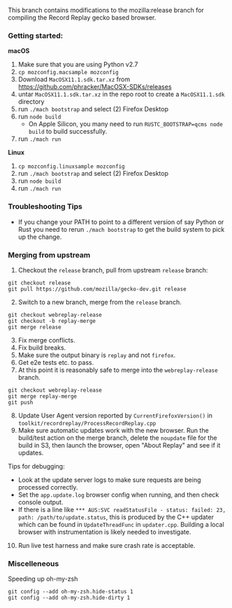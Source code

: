 This branch contains modifications to the mozilla:release branch for compiling
the Record Replay gecko based browser.

### Getting started:

**macOS**

1. Make sure that you are using Python v2.7
2. `cp mozconfig.macsample mozconfig`
3. Download `MacOSX11.1.sdk.tar.xz` from https://github.com/phracker/MacOSX-SDKs/releases
4. untar `MacOSX11.1.sdk.tar.xz` in the repo root to create a `MacOSX11.1.sdk` directory
5. run `./mach bootstrap` and select (2) Firefox Desktop
6. run `node build`
   * On Apple Silicon, you many need to run `RUSTC_BOOTSTRAP=qcms node build` to build successfully.
7. run `./mach run`

**Linux**

1. `cp mozconfig.linuxsample mozconfig`
2. run `./mach bootstrap` and select (2) Firefox Desktop
3. run `node build`
4. run `./mach run`

### Troubleshooting Tips

* If you change your PATH to point to a different version of say Python or Rust you need to rerun `./mach bootstrap` to get the build system to pick up the change.

### Merging from upstream

1. Checkout the `release` branch, pull from upstream `release` branch:

```
git checkout release
git pull https://github.com/mozilla/gecko-dev.git release
```

2. Switch to a new branch, merge from the `release` branch.

```
git checkout webreplay-release
git checkout -b replay-merge
git merge release
```

3. Fix merge conflicts.
4. Fix build breaks.
5. Make sure the output binary is `replay` and not `firefox`.
6. Get e2e tests etc. to pass.
7. At this point it is reasonably safe to merge into the `webreplay-release` branch.

```
git checkout webreplay-release
git merge replay-merge
git push
```

8. Update User Agent version reported by `CurrentFirefoxVersion()` in `toolkit/recordreplay/ProcessRecordReplay.cpp`
9. Make sure automatic updates work with the new browser. Run the build/test action on the merge branch, delete the `noupdate` file for the build in S3, then launch the browser, open "About Replay" and see if it updates.

Tips for debugging:

* Look at the update server logs to make sure requests are being processed correctly.
* Set the `app.update.log` browser config when running, and then check console output.
* If there is a line like `*** AUS:SVC readStatusFile - status: failed: 23, path: /path/to/update.status`, this is produced by the C++ updater which can be found in `UpdateThreadFunc` in `updater.cpp`. Building a local browser with instrumentation is likely needed to investigate.

10. Run live test harness and make sure crash rate is acceptable.


### Miscelleneous

Speeding up oh-my-zsh

```
git config --add oh-my-zsh.hide-status 1
git config --add oh-my-zsh.hide-dirty 1
```
